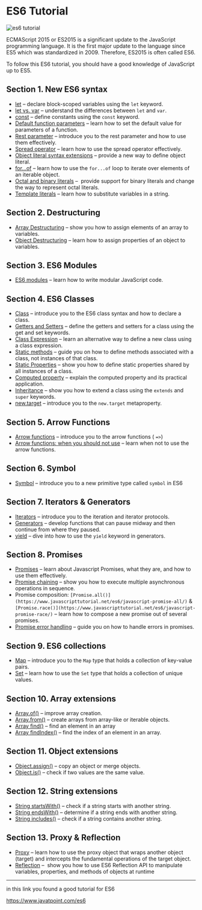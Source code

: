 # ES6 Tutorial
![es6 tutorial](https://www.javascripttutorial.net/wp-content/uploads/2016/08/es6-tutorial-300x112.png "es6 tutorial")

ECMAScript 2015 or ES2015 is a significant update to the JavaScript programming language. It is the first major update to the language since ES5 which was standardized in 2009. Therefore, ES2015 is often called ES6.

To follow this ES6 tutorial, you should have a good knowledge of JavaScript up to ES5.

## Section 1. New ES6 syntax

-   [let](https://www.javascripttutorial.net/es6/javascript-let/) – declare block-scoped variables using the `let` keyword.
-   [let vs. var](https://www.javascripttutorial.net/es6/difference-between-var-and-let/) – understand the differences between `let` and `var`.
-   [const](https://www.javascripttutorial.net/es6/javascript-const/) – define constants using the `const` keyword.
-   [Default function parameters](https://www.javascripttutorial.net/es6/javascript-default-parameters/) – learn how to set the default value for parameters of a function.
-   [Rest parameter](https://www.javascripttutorial.net/es6/javascript-rest-parameters/) – introduce you to the rest parameter and how to use them effectively.
-   [Spread operator](https://www.javascripttutorial.net/es6/javascript-spread/) – learn how to use the spread operator effectively.
-   [Object literal syntax extensions](https://www.javascripttutorial.net/es6/object-literal-extensions/) – provide a new way to define object literal.
-   [for…of](https://www.javascripttutorial.net/es6/javascript-for-of/) – learn how to use the `for...of` loop to iterate over elements of an iterable object.
-   [Octal and binary literals](https://www.javascripttutorial.net/es6/octal-and-binary-literals/) –  provide support for binary literals and change the way to represent octal literals.
-   [Template literals](https://www.javascripttutorial.net/es6/javascript-template-literals/) – learn how to substitute variables in a string.

## Section 2. Destructuring

-   [Array Destructuring](https://www.javascripttutorial.net/es6/destructuring/) – show you how to assign elements of an array to variables.
-   [Object Destructuring](https://www.javascripttutorial.net/es6/javascript-object-destructuring/) – learn how to assign properties of an object to variables.

## Section 3. ES6 Modules

-   [ES6 modules](https://www.javascripttutorial.net/es6/es6-modules/) – learn how to write modular JavaScript code.

## Section 4. ES6 Classes

-   [Class](https://www.javascripttutorial.net/es6/javascript-class/) – introduce you to the ES6 class syntax and how to declare a class.
-   [Getters and Setters](https://www.javascripttutorial.net/es6/javascript-getters-and-setters/) – define the getters and setters for a class using the get and set keywords.
-   [Class Expression](https://www.javascripttutorial.net/es6/javascript-class-expressions/) – learn an alternative way to define a new class using a class expression.
-   [Static methods](https://www.javascripttutorial.net/es6/javascript-static-method/) – guide you on how to define methods associated with a class, not instances of that class.
-   [Static Properties](https://www.javascripttutorial.net/es6/javascript-static-properties/) – show you how to define static properties shared by all instances of a class.
-   [Computed property](https://www.javascripttutorial.net/es6/javascript-computed-property/) – explain the computed property and its practical application.
-   [Inheritance](https://www.javascripttutorial.net/es6/javascript-inheritance/) – show you how to extend a class using the `extends` and `super` keywords.
-   [new.target](https://www.javascripttutorial.net/es6/javascript-new-target/) – introduce you to the `new.target` metaproperty.

## Section 5. Arrow Functions

-   [Arrow functions](https://www.javascripttutorial.net/es6/javascript-arrow-function/) – introduce you to the arrow functions ( `=>`)
-   [Arrow functions: when you should not use](https://www.javascripttutorial.net/es6/when-you-should-not-use-arrow-functions/) – learn when not to use the arrow functions.

## Section 6. Symbol

-   [Symbol](https://www.javascripttutorial.net/es6/symbol/) – introduce you to a new primitive type called `symbol` in ES6

## Section 7. Iterators & Generators

-   [Iterators](https://www.javascripttutorial.net/es6/javascript-iterator/) – introduce you to the iteration and iterator protocols.
-   [Generators](https://www.javascripttutorial.net/es6/javascript-generators/) – develop functions that can pause midway and then continue from where they paused.
-   [yield](https://www.javascripttutorial.net/es6/javascript-yield/) – dive into how to use the `yield` keyword in generators.

## Section 8. Promises

-   [Promises](https://www.javascripttutorial.net/es6/javascript-promises/) – learn about Javascript Promises, what they are, and how to use them effectively.
-   [Promise chaining](https://www.javascripttutorial.net/es6/promise-chaining/) – show you how to execute multiple asynchronous operations in sequence.
-   Promise composition: `[Promise.all()](https://www.javascripttutorial.net/es6/javascript-promise-all/)` & `[Promise.race()](https://www.javascripttutorial.net/es6/javascript-promise-race/)` – learn how to compose a new promise out of several promises.
-   [Promise error handling](https://www.javascripttutorial.net/es6/promise-error-handling/) – guide you on how to handle errors in promises.

## Section 9. ES6 collections

-   [Map](https://www.javascripttutorial.net/es6/javascript-map/) – introduce you to the `Map` type that holds a collection of key-value pairs.
-   [Set](https://www.javascripttutorial.net/es6/javascript-set/) – learn how to use the `Set` type that holds a collection of unique values.

## Section 10. Array extensions

-   [Array.of()](https://www.javascripttutorial.net/es6/array-of/) – improve array creation.
-   [Array.from()](https://www.javascripttutorial.net/es6/array-from/) – create arrays from array-like or iterable objects.
-   [Array find()](https://www.javascripttutorial.net/es6/javascript-array-find/) – find an element in an array
-   [Array findIndex()](https://www.javascripttutorial.net/es6/javascript-array-findindex/) – find the index of an element in an array.

## Section 11. Object extensions

-   [Object.assign()](https://www.javascripttutorial.net/es6/javascript-object-assign/) – copy an object or merge objects.
-   [Object.is()](https://www.javascripttutorial.net/es6/javascript-object-is/) – check if two values are the same value.

## Section 12. String extensions

-   [String startsWith()](https://www.javascripttutorial.net/es6/javascript-string-startswith/) – check if a string starts with another string.
-   [String endsWith()](https://www.javascripttutorial.net/es6/javascript-string-endswith/) – determine if a string ends with another string.
-   [String includes()](https://www.javascripttutorial.net/es6/javascript-string-includes/) – check if a string contains another string.

## Section 13. Proxy & Reflection

-   [Proxy](https://www.javascripttutorial.net/es6/javascript-proxy/) – learn how to use the proxy object that wraps another object (target) and intercepts the fundamental operations of the target object.
-   [Reflection](https://www.javascripttutorial.net/es6/javascript-reflection/) –  show you how to use ES6 Reflection API to manipulate variables, properties, and methods of objects at runtime

----------------------------------------------------------------------------------------------------------------------------------

in this link you found a good tutorial for ES6

https://www.javatpoint.com/es6
